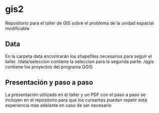 # gis2
Repositorio para el taller de GIS sobre el problema de la unidad espacial modificable

## Data

En la carpeta data encontrarán los shapefiles necesarios para seguir el taller. /data/seleccion contiene la seleccion para la segunda parte. /qgis contiene los proyectos del programa QGIS

## Presentación y paso a paso

La presentación utilizada en el taller y un PDF con el paso a paso se incluyen en el repositorio para que los cursantes puedan repetir esta experiencia más adelante en caso de ser necesario
